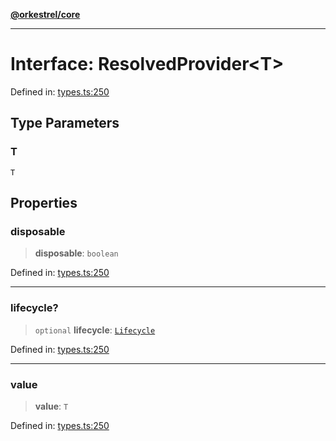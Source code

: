 [**@orkestrel/core**](../index.md)

***

# Interface: ResolvedProvider\<T\>

Defined in: [types.ts:250](https://github.com/orkestrel/core/blob/076093e61b67cd3d4198b173439f047ddbc97abc/src/types.ts#L250)

## Type Parameters

### T

`T`

## Properties

### disposable

> **disposable**: `boolean`

Defined in: [types.ts:250](https://github.com/orkestrel/core/blob/076093e61b67cd3d4198b173439f047ddbc97abc/src/types.ts#L250)

***

### lifecycle?

> `optional` **lifecycle**: [`Lifecycle`](../classes/Lifecycle.md)

Defined in: [types.ts:250](https://github.com/orkestrel/core/blob/076093e61b67cd3d4198b173439f047ddbc97abc/src/types.ts#L250)

***

### value

> **value**: `T`

Defined in: [types.ts:250](https://github.com/orkestrel/core/blob/076093e61b67cd3d4198b173439f047ddbc97abc/src/types.ts#L250)
